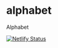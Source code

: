 # alphabet
Alphabet


[![Netlify Status](https://api.netlify.com/api/v1/badges/e3c929dc-a147-413e-8a16-0c75e99cecf8/deploy-status)](https://app.netlify.com/sites/alphabet-ua/deploys)